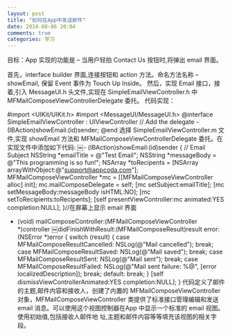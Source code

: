 ```yaml
---
layout: post
title: "如何在App中发送邮件"
date: 2014-08-06 20:04
comments: true
categories: 学习
---
```

目标：App 实现的功能是 – 当用户轻拍 Contact Us 按钮时,将弹出 email 界面。

首先，interface builder 界面,连接按钮和 action 方法。命名方法名称 – showEmail, 保留 Event 事件为 Touch Up Inside。
然后，实现 Email 接口，接着,引入 MessageUI.h 头文件,实现在 SimpleEmailViewController.h 中 MFMailComposeViewControllerDelegate 委托。
代码实现：

#import <UIKit/UIKit.h>#import <MessageUI/MessageUI.h>@interface SimpleEmailViewController : UIViewController <MFMailComposeViewControllerDelegate> // Add the delegate - (IBAction)showEmail:(id)sender;@end选择 SimpleEmailViewController.m 文件,实现 showEmail 方法和MFMailComposeViewControllerDelegate 委托。在实现文件中添加如下代码:￼- (IBAction)showEmail:(id)sender { // Email SubjectNSString *emailTitle = @"Test Email";NSString *messageBody = @"This programming is so fun!";NSArray *toRecipents = [NSArray arrayWithObject:@"support@appcoda.com"];MFMailComposeViewController *mc = [[MFMailComposeViewController alloc] init];mc.mailComposeDelegate = self;[mc setSubject:emailTitle];[mc setMessageBody:messageBody isHTML:NO]; [mc setToRecipients:toRecipents];[self presentViewController:mc animated:YES completion:NULL];}//在屏幕上显示 email 界面- (void) mailComposeController:(MFMailComposeViewController *)controller￼didFinishWithResult:(MFMailComposeResult)result error:(NSError *)error {switch (result) {case MFMailComposeResultCancelled: NSLog(@"Mail cancelled");break;case MFMailComposeResultSaved: NSLog(@"Mail saved");break;case MFMailComposeResultSent: NSLog(@"Mail sent");break;case MFMailComposeResultFailed:NSLog(@"Mail sent failure: %@", [error localizedDescription]); break;default: break;}[self dismissViewControllerAnimated:YES completion:NULL];}代码定义了邮件的主题,邮件内容和接收人，创建了内置的 MFMailComposeViewController 对象，MFMailComposeViewController 类提供了标准接口管理编辑和发送 email 消息。可以使用这个视图控制器在App 中显示一个标准的 email 视图。使用初始值,包括接收人邮件地 址,主题和邮件内容等等填充该视图的相关字段。